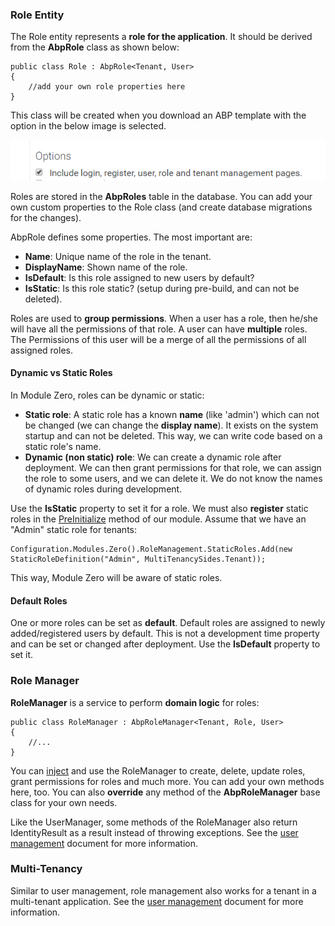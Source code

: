 ### Role Entity

The Role entity represents a **role for the application**. It should be
derived from the **AbpRole** class as shown below:

    public class Role : AbpRole<Tenant, User>
    {
        //add your own role properties here
    }

This class will be created when you download an ABP template with the option in the below image is selected.

<img src="../images/include_module_zero_checkbox.png" alt="Login Page" class="img-thumbnail" />

Roles are
stored in the **AbpRoles** table in the database. You can add your own custom
properties to the Role class (and create database migrations for the
changes).

AbpRole defines some properties. The most important are:

-   **Name**: Unique name of the role in the tenant.
-   **DisplayName**: Shown name of the role.
-   **IsDefault**: Is this role assigned to new users by default?
-   **IsStatic**: Is this role static? (setup during pre-build, and can not be
    deleted).

Roles are used to **group permissions**. When a user has a role, then
he/she will have all the permissions of that role. A user can have
**multiple** roles. The Permissions of this user will be a merge of all the
permissions of all assigned roles.

#### Dynamic vs Static Roles

In Module Zero, roles can be dynamic or static:

-   **Static role**: A static role has a known **name** (like 'admin')
    which can not be changed (we can change the **display name**). It
    exists on the system startup and can not be deleted. This way, we can
    write code based on a static role's name.
-   **Dynamic (non static) role**: We can create a dynamic role after
    deployment. We can then grant permissions for that role, we can
    assign the role to some users, and we can delete it. We do not know the
    names of dynamic roles during development.

Use the **IsStatic** property to set it for a role. We must also
**register** static roles in
the [PreInitialize](/Pages/Documents/Module-System) method of our module. Assume
that we have an "Admin" static role for tenants:

    Configuration.Modules.Zero().RoleManagement.StaticRoles.Add(new StaticRoleDefinition("Admin", MultiTenancySides.Tenant));

This way, Module Zero will be aware of static roles.

#### Default Roles

One or more roles can be set as **default**. Default roles are assigned
to newly added/registered users by default. This is not a development time
property and can be set or changed after deployment. Use the **IsDefault**
property to set it.

### Role Manager

**RoleManager** is a service to perform **domain logic** for roles:

    public class RoleManager : AbpRoleManager<Tenant, Role, User>
    {
        //...
    }

You can [inject](/Pages/Documents/Dependency-Injection) and use
the RoleManager to create, delete, update roles, grant permissions for roles
and much more. You can add your own methods here, too. You can also
**override** any method of the **AbpRoleManager** base class for your own
needs.

Like the UserManager, some methods of the RoleManager also return IdentityResult
as a result instead of throwing exceptions. See the [user
management](/Pages/Documents/Zero/User-Management) document for more
information.

### Multi-Tenancy

Similar to user management, role management also works for a tenant
in a multi-tenant application. See the [user
management](/Pages/Documents/Zero/User-Management#multi-tenancy)
document for more information.